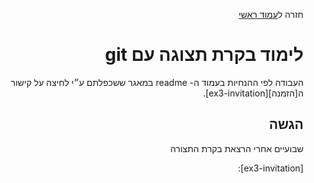 <div dir="rtl">
<div>
</div>

חזרה ל[עמוד ראשי](../../..)


# לימוד בקרת תצוגה עם git

העבודה לפי ההנחיות בעמוד ה- readme במאגר ששכפלתם ע״י לחיצה על קישור ה[הזמנה][ex3-invitation].

## הגשה
שבועיים אחרי הרצאת בקרת התצורה

<!-- links -->
[ex3-invitation]: 